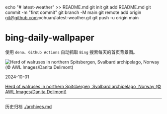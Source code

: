 echo "# latest-weather" >> README.md
git init
git add README.md
git commit -m "first commit"
git branch -M main
git remote add origin git@github.com:xchuan/latest-weather.git
git push -u origin main


# bing-daily-wallpaper

使用 `deno`、`Github Actions` 自动抓取 `Bing` 搜索每天的首页背景图。

<!-- BEGIN -->
<!--  Tue Oct 01 2024 03:28:46 GMT+0000 (Coordinated Universal Time) -->
  ![Herd of walruses in northern Spitsbergen, Svalbard archipelago, Norway (© AWL Images/Danita Delimont)](https://cn.bing.com/th?id=OHR.WalrusNorway_EN-US4658961878_UHD.jpg&pid=hp&w=384&h=216&rs=1&c=4)

  2024-10-01

  [Herd of walruses in northern Spitsbergen, Svalbard archipelago, Norway (© AWL Images/Danita Delimont)](https://cn.bing.com/th?id=OHR.WalrusNorway_EN-US4658961878_UHD.jpg)
<!-- END -->


---

历史归档 [./archives.md](./archives.md)